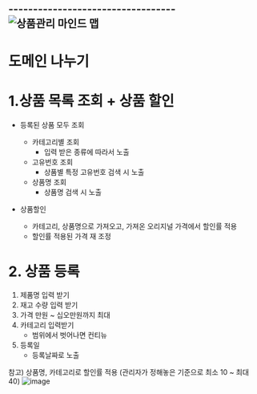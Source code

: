 ----------------------------------![상품관리 마인드 맵](https://github.com/user-attachments/assets/b357ead1-a96d-4935-9f00-c06bea0b627e)
-----------------------------------------------------------------------------------------------
# 도메인 나누기
# 1.상품 목록 조회 + 상품 할인

- 등록된 상품 모두 조회 
	- 카테고리별 조회
		- 입력 받은 종류에 따라서 노출
	- 고유번호 조회
		- 상품별 특정 고유번호 검색 시 노출
	- 상품명 조회
		- 상품명 검색 시 노출
	
	
- 상품할인
	- 카테고리, 상품명으로 가져오고, 가져온 오리지널 가격에서 할인률 적용
	- 할인률 적용된 가격 재 조정

# 2. 상품 등록

1. 제품명 입력 받기
2. 재고 수량 입력 받기
3.  가격 
	만원 ~ 십오만원까지 최대
4. 카테고리 입력받기
	- 범위에서 벗어나면 컨티뉴
5. 등록일 
	- 등록날짜로 노출


참고)
상품명, 카테고리로 할인률 적용 (관리자가 정해놓은 기준으로 최소 10 ~ 최대 40)
![image](https://github.com/user-attachments/assets/26170b60-f470-47c6-b8e5-aa1cf432d262)
